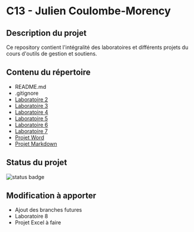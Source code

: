 # C13 - Julien Coulombe-Morency 

## Description du projet

Ce repository contient l'intégralité des laboratoires et différents projets du cours d'outils de gestion et soutiens.   

## Contenu du répertoire

- README.md
- .gitignore
- [Laboratoire 2](https://github.com/crosscutgymnast/C13/tree/main/2%20-%20Documents%20d'information)
- [Laboratoire 3](https://github.com/crosscutgymnast/C13/tree/main/3%20-%20Rapport%20en%20collaboration%20universellement%20accessible)
- [Laboratoire 4](https://github.com/crosscutgymnast/C13/tree/main/4%20-%20Cr%C3%A9er%20un%20fichier%20de%20renseignements)
- [Laboratoire 5](https://github.com/crosscutgymnast/C13/tree/main/5%20-%20Cr%C3%A9er%20un%20d%C3%A9p%C3%B4t%20personnel)
- [Laboratoire 6](https://github.com/crosscutgymnast/C13/tree/main/6%20-%20Les%20d%C3%A9penses%20de%20la%20compagnie)
- [Laboratoire 7](https://github.com/crosscutgymnast/C13/tree/main/7%20-%20Cr%C3%A9er%20un%20budget)
- [Projet Word](https://github.com/crosscutgymnast/C13/tree/main/P01%20-%20Projet%20Word)
- [Projet Markdown](https://github.com/crosscutgymnast/C13/tree/main/P02%20-%20Projet%20Markdown)

## Status du projet

![status badge](https://img.shields.io/badge/C13-En%20cours-yellow)

## Modification à apporter

- Ajout des branches futures
- Laboratoire 8
- Projet Excel à faire
